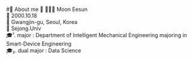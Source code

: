 #👑 About me 👑
🙋🏻‍♀️ Moon Eesun<br>
🎂 2000.10.18<br>
🏡 Gwangjin-gu, Seoul, Korea<br>
🏫 Sejong.Univ<br>
🎓¹. major : Department of Intelligent Mechanical Engineering majoring in Smart-Device Engineering<br>
🎓₂. dual major : Data Science<br>


<!---
MoonEeSun/MoonEeSun is a ✨ special ✨ repository because its `README.md` (this file) appears on your GitHub profile.
You can click the Preview link to take a look at your changes.
--->
